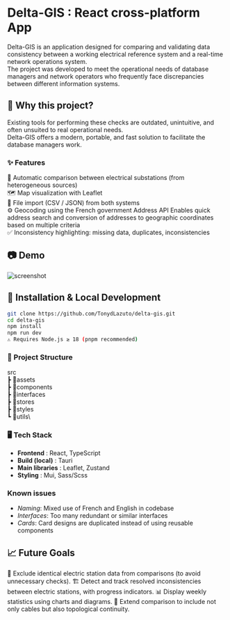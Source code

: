 # Delta-GIS : React cross-platform App

Delta-GIS is an application designed for comparing and validating data consistency between a working electrical reference system and a real-time network operations system.\
The project was developed to meet the operational needs of database managers and network operators who frequently face discrepancies between different information systems.

## 🎯 Why this project?
Existing tools for performing these checks are outdated, unintuitive, and often unsuited to real operational needs.\
Delta-GIS offers a modern, portable, and fast solution to facilitate the database managers work.

### ✨ Features

🔎 Automatic comparison between electrical substations (from heterogeneous sources)\
🗺️ Map visualization with Leaflet\
📂 File import (CSV / JSON) from both systems\
⚙️ Geocoding using the French government Address API Enables quick address search and conversion of addresses to geographic coordinates based on multiple criteria\
✅ Inconsistency highlighting: missing data, duplicates, inconsistencies

## 📷 Demo

![screenshot](./assets/screenshot.png)



## 🚀 Installation & Local Development

```bash
git clone https://github.com/TonydLazuto/delta-gis.git
cd delta-gis
npm install
npm run dev
⚠️ Requires Node.js ≥ 18 (pnpm recommended)
```

### 📂 Project Structure

src\
┣ 📁assets\
┣ 📁components\
┣ 📁interfaces\
┣ 📁stores\
┣ 📁styles\
┗ 📁utils\

### 🖥️ Tech Stack

- **Frontend** : React, TypeScript
- **Build (local)** : Tauri
- **Main libraries** : Leaflet, Zustand
- **Styling** : Mui, Sass/Scss

### Known issues

- *Naming*: Mixed use of French and English in codebase
- *Interfaces*: Too many redundant or similar interfaces
- *Cards*: Card designs are duplicated instead of using reusable components

## 📈 Future Goals

🚫 Exclude identical electric station data from comparisons (to avoid unnecessary checks).
🏗️ Detect and track resolved inconsistencies between electric stations, with progress indicators.
📊 Display weekly statistics using charts and diagrams.
🔗 Extend comparison to include not only cables but also topological continuity.
